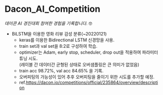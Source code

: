 # Dacon_AI_Competition  

*데이콘 AI 경진대회 참여한 경험을 기록합니다.*  🤓


  
  
- BiLSTM을 이용한 영화 리뷰 감성 분류(~20220121)  
  - keras를 이용한 Bidirectional LSTM 신경망을 사용.
  - train set과 val set을 8:2로 구성하여 학습.
  - optimizer는 Adam, early stop, scheduler, drop out을 적용하여 파라미터 튜닝 시도.  
  (레이블 간 데이터간 균형된 상태로 오버샘플링은 큰 의미가 없었음)
  - train acc 98.72%, val acc 84.65% 을 기록.  
  - 오버피팅의 가능성이 있어 추후 오버피팅을 줄이기 위한 시도를 추가할 예정.
  - ref.https://dacon.io/competitions/official/235864/overview/description
